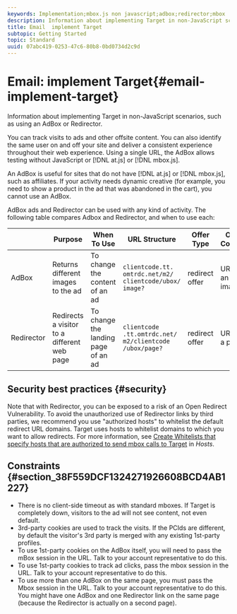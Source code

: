```yaml
---
keywords: Implementation;mbox.js non javascript;adbox;redirector;mbox
description: Information about implementing Target in non-JavaScript scenarios, such as using an AdBox or Redirector.
title: Email  implement Target
subtopic: Getting Started
topic: Standard
uuid: 07abc419-0253-47c6-80b8-0bd0734d2c9d
---
```


# Email: implement Target{#email-implement-target}

Information about implementing Target in non-JavaScript scenarios, such as using an AdBox or Redirector.

You can track visits to ads and other offsite content. You can also identify the same user on and off your site and deliver a consistent experience throughout their web experience. Using a single URL, the AdBox allows testing without JavaScript or [!DNL at.js] or [!DNL mbox.js].

An AdBox is useful for sites that do not have [!DNL at.js] or [!DNL mbox.js], such as affiliates. If your activity needs dynamic creative (for example, you need to show a product in the ad that was abandoned in the cart), you cannot use an AdBox.

AdBox ads and Redirector can be used with any kind of activity. The following table compares Adbox and Redirector, and when to use each:

| | Purpose | When To Use | URL Structure | Offer Type | Offer Content |
|--- |--- |--- |--- |--- |--- |
|AdBox|Returns different images to the ad|To change the content of an ad|`clientcode​.tt.​omtrdc​.net/​m2​/​clientcode/ubox/​image?`|redirect offer|URL for an image|
|Redirector|Redirects a visitor to a different web page|To change the landing page of an ad|`clientcode​.tt.omtrdc.net/​m2/clientcode​/ubox/page?`|redirect offer|URL for a page|

## Security best practices {#security}

Note that with Redirector, you can be exposed to a risk of an Open Redirect Vulnerability. To avoid the unauthorized use of Redirector links by third parties, we recommend you use "authorized hosts" to whitelist the default redirect URL domains. Target uses hosts to whitelist domains to which you want to allow redirects. For more information, see [Create Whitelists that specify hosts that are authorized to send mbox calls to Target](/help/administrating-target/hosts.md#whitelist) in *Hosts*.

## Constraints {#section_38F559DCF1324271926608BCD4AB1227}

* There is no client-side timeout as with standard mboxes. If Target is completely down, visitors to the ad will not see content, not even default. 
* 3rd-party cookies are used to track the visits. If the PCIds are different, by default the visitor's 3rd party is merged with any existing 1st-party profiles. 
* To use 1st-party cookies on the AdBox itself, you will need to pass the mBox session in the URL. Talk to your account representative to do this. 
* To use 1st-party cookies to track ad clicks, pass the mbox session in the URL. Talk to your account representative to do this. 
* To use more than one AdBox on the same page, you must pass the Mbox session in the URL. Talk to your account representative to do this. You might have one AdBox and one Redirector link on the same page (because the Redirector is actually on a second page).